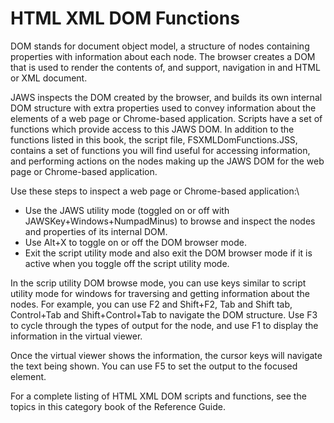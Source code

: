 # HTML XML DOM Functions

DOM stands for document object model, a structure of nodes containing
properties with information about each node. The browser creates a DOM
that is used to render the contents of, and support, navigation in and
HTML or XML document.

JAWS inspects the DOM created by the browser, and builds its own
internal DOM structure with extra properties used to convey information
about the elements of a web page or Chrome-based application. Scripts
have a set of functions which provide access to this JAWS DOM. In
addition to the functions listed in this book, the script file,
FSXMLDomFunctions.JSS, contains a set of functions you will find useful
for accessing information, and performing actions on the nodes making up
the JAWS DOM for the web page or Chrome-based application.

Use these steps to inspect a web page or Chrome-based application:\

- Use the JAWS utility mode (toggled on or off with
  JAWSKey+Windows+NumpadMinus) to browse and inspect the nodes and
  properties of its internal DOM.
- Use Alt+X to toggle on or off the DOM browser mode.
- Exit the script utility mode and also exit the DOM browser mode if it
  is active when you toggle off the script utility mode.

In the scrip utility DOM browse mode, you can use keys similar to script
utility mode for windows for traversing and getting information about
the nodes. For example, you can use F2 and Shift+F2, Tab and Shift tab,
Control+Tab and Shift+Control+Tab to navigate the DOM structure. Use F3
to cycle through the types of output for the node, and use F1 to display
the information in the virtual viewer.

Once the virtual viewer shows the information, the cursor keys will
navigate the text being shown. You can use F5 to set the output to the
focused element.

For a complete listing of HTML XML DOM scripts and functions, see the
topics in this category book of the Reference Guide.
